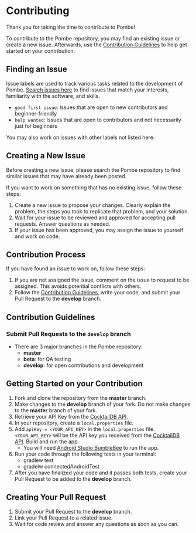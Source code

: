 # Contributing
Thank you for taking the time to contribute to Pombe!

To contribute to the Pombe repository, you may find an existing issue or create a new issue. Afterwards, use the [Contribution Guidelines](#contribution-guidelines) to help get started on your contribution.

## Finding an Issue

Issue labels are used to track various tasks related to the development of Pombe. [Search issues here](/labels) to find issues that match your interests, familiarity with the software, and skills.

  - `good first issue`: Issues that are open to new contributors and beginner-friendly
  - `help wanted`: Issues that are open to contributors and not necessarily just for beginners

You may also work on issues with other labels not listed here.

## Creating a New Issue

Before creating a new issue, please search the Pombe repository to find similar issues that may have already been posted.

If you want to work on something that has no existing issue, follow these steps:
  1. Create a new issue to propose your changes. Clearly explain the problem, the steps you took to replicate that problem, and your solution.
  2. Wait for your issue to be reviewed and approved for accepting pull requests. Answer questions as needed.
  3. If your issue has been approved, you may assign the issue to yourself and work on code. 

## Contribution Process

If you have found an issue to work on, follow these steps:
  1. If you are not assigned the issue, comment on the issue to request to be assigned. This avoids potential conflicts with others. 
  2. Follow the [Contribution Guidelines](#contribution-guidelines), write your code, and submit your Pull Request to the **develop** branch.

## Contribution Guidelines

### Submit Pull Requests to the `develop` branch
- There are 3 major branches in the Pombe repository:
  - **master** 
  - **beta**: for QA testing
  - **develop**: for open contributions and development

## Getting Started on your Contribution

  1. Fork and clone the repository from the **master** branch.
  2. Make changes to the **develop** branch of your fork. Do not make changes to the **master** branch of your fork. 
  3. Retrieve your API Key from the [CocktailDB API](https://www.thecocktaildb.com/api.php).
  4. In your repository, create a `local.properties` file. 
  5. Add `apiKey = <YOUR_API_KEY>` in the `local.properties` file. `<YOUR_API_KEY>` will be the API key you received from the [CocktailDB API](https://www.thecocktaildb.com/api.php). Build and run the app.
      - You will need [Android Studio BumbleBee](https://developer.android.com/studio) to run the app.
  6. Run your code through the following tests in your terminal:
      - gradlew test
      - gradelw connectedAndroidTest
  7. After you have finalized your code and it passes both tests, create your Pull Request to be added to the **develop** branch.

## Creating Your Pull Request

1. Submit your Pull Request to the **develop** branch.
2. Link your Pull Request to a related issue.
3. Wait for code review and answer any questions as soon as you can.
